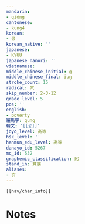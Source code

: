 ```yaml
---
mandarin:
- qióng
cantonese:
- kung4
korean:
- 궁
korean_native: ''
japanese:
- KYUU
japanese_nanori: ''
vietnamese:
middle_chinese_initial: g
middle_chinese_final: ɨuŋ
stroke_count: 15
radical: 穴
skip_number: 2-3-12
grade_level: 5
pos: ''
english:
- poverty
羅馬字: gung
韓文: '[[궁]]'
joyo_level: 高等
hsk_level: ''
hanmun_edu_level: 高等
danayo_id: 5267
mc_id: 532
graphemic_classification: 躬
stand_in: 貧窮
aliases:
- 穷
---
```

```meta-bind-embed
[[nav/char_info]]
```

# Notes
